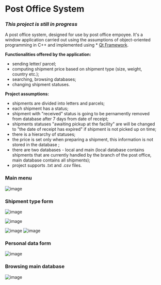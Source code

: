 # Post Office System
### *This project is still in progress*

A post office system, designed for use by post office empoyee. It's a window application carried out using the assumptions of object-oriented programming in C++ and implemented using * [Qt Framework](https://github.com/qt). 

**Functionalities offered by the application:**
- sending letter/ parcel;
- computing shipment price based on shipment type (size, weight, country etc.);
- searching, browsing databases;
- changing shipment statuses.

**Project assumptions:**
- shipments are divided into letters and parcels;
- each shipment has a status;
- shipment with "received" status is going to be pernamently removed from database after 7 days from date of receipt;
- shipments statuses "awaiting pickup at the facility" are will be changed to "the date of receipt has expired" if shipment is not picked up on time;
- there is a hierarchy of statuses;
- the price is set only when preparing a shipment, this information is not stored in the database ;
- there are two databases - local and main (local database contains shipments that are currently handled by the branch of the post office, main database contains all shipments);
- project supports .txt and .csv files.


### Main menu
![image](https://user-images.githubusercontent.com/56382779/114763789-7da1a200-9d63-11eb-9422-24ed3b36abf7.png)


### Shipment type form

![image](https://user-images.githubusercontent.com/56382779/114763821-898d6400-9d63-11eb-91c2-ae9bccc26387.png)

![image](https://user-images.githubusercontent.com/56382779/114763856-93af6280-9d63-11eb-9dec-91605db7ff52.png)

![image](https://user-images.githubusercontent.com/56382779/114763954-ade94080-9d63-11eb-8c0c-04c136f4fe5b.png) ![image](https://user-images.githubusercontent.com/56382779/114763978-b5104e80-9d63-11eb-9ef5-a04101120c02.png)



### Personal data form
![image](https://user-images.githubusercontent.com/56382779/114763924-a4f86f00-9d63-11eb-91c5-d582478a33c2.png)

### Browsing main database
![image](https://user-images.githubusercontent.com/56382779/114764091-d1ac8680-9d63-11eb-90ff-e04621783d49.png)

